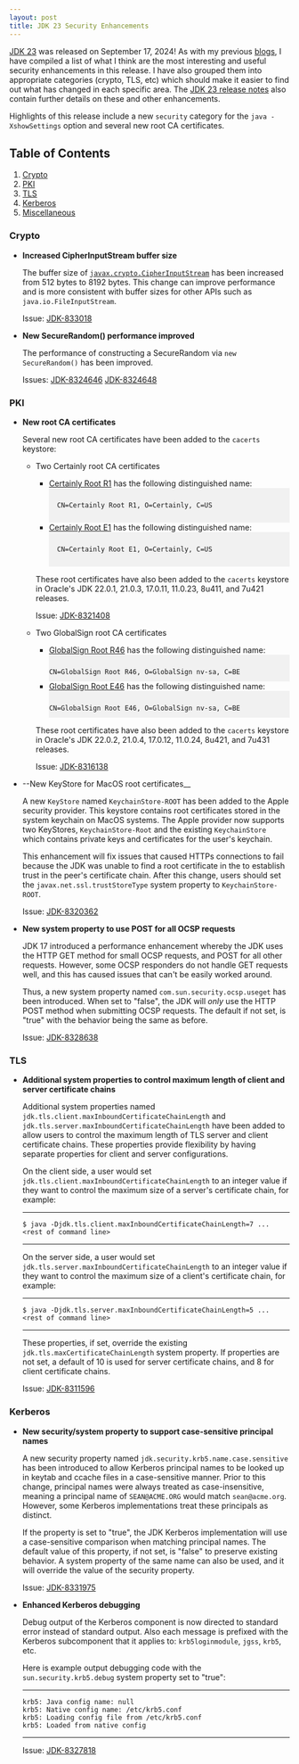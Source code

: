 ```yaml
---
layout: post
title: JDK 23 Security Enhancements
---
```


[JDK 23](https://openjdk.java.net/projects/jdk/23/) was released on September 17, 2024!
As with my previous [blogs](https://seanjmullan.org/blog/), I
have compiled a list of what I think are the most interesting and useful
security enhancements in this release.  I have also grouped
them into appropriate categories (crypto, TLS, etc) which should make
it easier to find out what has changed in each specific area.
The [JDK 23 release notes](https://jdk.java.net/23/release-notes)
also contain further details on these and other enhancements.

Highlights of this release include a new `security` category for the
`java -XshowSettings` option and several new root CA certificates.

## Table of Contents
1. [Crypto](#crypto)
2. [PKI](#pki)
3. [TLS](#tls)
4. [Kerberos](#kerberos)
5. [Miscellaneous](#miscellaneous)


### Crypto

-   __Increased CipherInputStream buffer size__

    The buffer size of [`javax.crypto.CipherInputStream`](https://docs.oracle.com/en/java/javase/23/docs/api/java.base/javax/crypto/CipherInputStream.html)
    has been increased from 512 bytes to 8192 bytes. This change can improve
    performance and is more consistent with buffer sizes for other APIs such as
    `java.io.FileInputStream`.

    Issue: [JDK-833018](https://bugs.openjdk.org/browse/JDK-8330108)

-   __New SecureRandom() performance improved__

    The performance of constructing a SecureRandom via `new SecureRandom()`
    has been improved.  <More details>

    Issues: [JDK-8324646](https://bugs.openjdk.org/browse/JDK-8324646)
            [JDK-8324648](https://bugs.openjdk.org/browse/JDK-8324648)

### PKI

-   __New root CA certificates__

    Several new root CA certificates have been added to the `cacerts` keystore:

    - Two Certainly root CA certificates
      - [Certainly Root R1](https://crt.sh/?id=5150405959) has the following distinguished name:  
          <div style="background-color:rgba(0, 0, 0, 0.0470588); text-align:left; text-indent:25px; padding:10px 0;">
          <code>
          CN=Certainly Root R1, O=Certainly, C=US
          </code>
          </div>
      - [Certainly Root E1](https://crt.sh/?id=5150403703) has the following distinguished name:  
          <div style="background-color:rgba(0, 0, 0, 0.0470588); text-align:left; text-indent:25px; padding:10px 0;">
          <code>
          CN=Certainly Root E1, O=Certainly, C=US
          </code>
          </div>

      These root certificates have also been added to the `cacerts`
      keystore in Oracle's JDK 22.0.1, 21.0.3, 17.0.11, 11.0.23, 8u411, and
      7u421 releases.

      Issue: [JDK-8321408](https://bugs.openjdk.org/browse/JDK-8321408)

    - Two GlobalSign root CA certificates
      - [GlobalSign Root R46](https://crt.sh/?id=1730333109) has the following distinguished name:
        <div style="background-color:rgba(0, 0, 0, 0.0470588); text-align:left; text-indent:25px; padding:10px 0;">
        <code>
        CN=GlobalSign Root R46, O=GlobalSign nv-sa, C=BE
        </code>
        </div>
      - [GlobalSign Root E46](https://crt.sh/?id=1730335161) has the following distinguished name:
        <div style="background-color:rgba(0, 0, 0, 0.0470588); text-align:left; text-indent:25px; padding:10px 0;">
        <code>
        CN=GlobalSign Root E46, O=GlobalSign nv-sa, C=BE
        </code>
        </div>

      These root certificates have also been added to the `cacerts`
      keystore in Oracle's JDK 22.0.2, 21.0.4, 17.0.12, 11.0.24, 8u421,
      and 7u431 releases.

      Issue: [JDK-8316138](https://bugs.openjdk.org/browse/JDK-8316138)

-   --New KeyStore for MacOS root certificates__

    A new `KeyStore` named `KeychainStore-ROOT` has been added to the Apple
    security provider. This keystore contains root certificates stored in
    the system keychain on MacOS systems. The Apple provider now supports
    two KeyStores, `KeychainStore-Root` and the existing `KeychainStore` 
    which contains private keys and certificates for the user's keychain.

    This enhancement will fix issues that caused HTTPs connections to fail
    because the JDK was unable to find a root certificate in the to
    establish trust in the peer's certificate chain. After this change,
    users should set the `javax.net.ssl.trustStoreType` system
    property to `KeychainStore-ROOT`.

    Issue: [JDK-8320362](https://bugs.openjdk.org/browse/JDK-8320362)

-   __New system property to use POST for all OCSP requests__

    JDK 17 introduced a performance enhancement whereby the JDK uses
    the HTTP GET method for small OCSP requests, and POST for all other
    requests. However, some OCSP responders do not handle GET requests
    well, and this has caused issues that can't be easily worked around.

    Thus, a new system property named `com.sun.security.ocsp.useget` has been
    introduced. When set to "false", the JDK will _only_ use the HTTP
    POST method when submitting OCSP requests. The default if not set, is
    "true" with the behavior being the same as before.

    Issue: [JDK-8328638](https://bugs.openjdk.org/browse/JDK-8328638)

### TLS

-   __Additional system properties to control maximum length of client and server certificate chains__

    Additional system properties named
    `jdk.tls.client.maxInboundCertificateChainLength` and
    `jdk.tls.server.maxInboundCertificateChainLength` have been added to
    allow users to control the maximum length of TLS server and client
    certificate chains. These properties provide flexibility by having
    separate properties for client and server configurations.

    On the client side, a user would set
    `jdk.tls.client.maxInboundCertificateChainLength` to an integer value if
    they want to control the maximum size of a server's certificate chain,
    for example:

    ---
        $ java -Djdk.tls.client.maxInboundCertificateChainLength=7 ... <rest of command line>

    ---

    On the server side, a user would set
    `jdk.tls.server.maxInboundCertificateChainLength` to an integer value if
    they want to control the maximum size of a client's certificate chain, for
    example:

    ---
        $ java -Djdk.tls.server.maxInboundCertificateChainLength=5 ... <rest of command line>

    ---

    These properties, if set, override the existing
    `jdk.tls.maxCertificateChainLength` system property. If properties are not
    set, a default of 10 is used for server certificate chains, and 8 for
    client certificate chains.

    Issue: [JDK-8311596](https://bugs.openjdk.org/browse/JDK-8311596)

### Kerberos

-   __New security/system property to support case-sensitive principal names__

    A new security property named `jdk.security.krb5.name.case.sensitive` has
    been introduced to allow Kerberos principal names to be looked up in
    keytab and ccache files in a case-sensitive manner. Prior to this change,
    principal names were always treated as case-insensitive, meaning a
    principal name of `SEAN@ACME.ORG` would match `sean@acme.org`. However,
    some Kerberos implementations treat these principals as distinct.

    If the property is set to "true", the JDK Kerberos implementation will
    use a case-sensitive comparison when matching principal names.
    The default value of this property, if not set, is "false" to
    preserve existing behavior. A system property of the same name can
    also be used, and it will override the value of the security property.

    Issue: [JDK-8331975](https://bugs.openjdk.org/browse/JDK-8331975)

-   __Enhanced Kerberos debugging__

    Debug output of the Kerberos component is now directed to standard
    error instead of standard output. Also each message is prefixed with
    the Kerberos subcomponent that it applies to: `krb5loginmodule`,
    `jgss`, `krb5`, etc.

    Here is example output debugging code with the `sun.security.krb5.debug`
    system property set to "true":

    ---
        krb5: Java config name: null
        krb5: Native config name: /etc/krb5.conf
        krb5: Loading config file from /etc/krb5.conf
        krb5: Loaded from native config

    ---

    Issue: [JDK-8327818](https://bugs.openjdk.org/browse/JDK-8327818)
